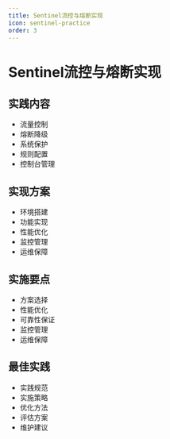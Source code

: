 ```yaml
---
title: Sentinel流控与熔断实现
icon: sentinel-practice
order: 3
---
```


# Sentinel流控与熔断实现

## 实践内容
- 流量控制
- 熔断降级
- 系统保护
- 规则配置
- 控制台管理

## 实现方案
- 环境搭建
- 功能实现
- 性能优化
- 监控管理
- 运维保障

## 实施要点
- 方案选择
- 性能优化
- 可靠性保证
- 监控管理
- 运维保障

## 最佳实践
- 实践规范
- 实施策略
- 优化方法
- 评估方案
- 维护建议
